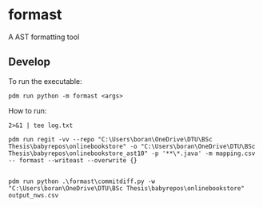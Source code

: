 # formast

A AST formatting tool


## Develop

To run the executable:

```console
pdm run python -m formast <args>
```

How to run: 
```
2>&1 | tee log.txt 

pdm run regit -vv --repo "C:\Users\boran\OneDrive\DTU\BSc Thesis\babyrepos\onlinebookstore" -o "C:\Users\boran\OneDrive\DTU\BSc Thesis\babyrepos\onlinebookstore_ast10" -p '**\*.java' -m mapping.csv -- formast --writeast --overwrite {}


pdm run python .\formast\commitdiff.py -w "C:\Users\boran\OneDrive\DTU\BSc Thesis\babyrepos\onlinebookstore" output_nws.csv

```
